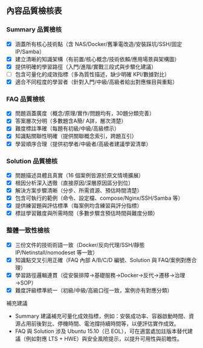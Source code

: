 ## 內容品質檢核表

### Summary 品質檢核
- [x] 涵蓋所有核心技術點（含 NAS/Docker/舊筆電改造/安裝踩坑/SSH/固定IP/Samba）
- [x] 建立清晰的知識架構（有前置/核心概念/技術依賴/應用場景與架構圖）
- [x] 提供明確的學習路徑（入門/進階/實戰三段式與步驟化建議）
- [ ] 包含可量化的成效指標（多為質性描述，缺少明確 KPI/數據對比）
- [x] 適合不同程度的學習者（針對入門/中級/高級者給出對應條目與重點）

### FAQ 品質檢核
- [x] 問題涵蓋廣度（概念/原理/實作/問題均有，30題分類完善）
- [x] 答案層次分明（多數題含A簡/ A詳，層次清楚）
- [x] 難度標註準確（每題有初級/中級/高級標示）
- [x] 知識點關聯性明確（提供關聯概念索引，跨題互引）
- [x] 學習順序合理（提供初學者/中級者/高級者建議學習清單）

### Solution 品質檢核
- [x] 問題描述具體且真實（16 個案例皆源於原文情境擴展）
- [x] 根因分析深入透徹（直接原因/深層原因區分到位）
- [x] 解決方案步驟清晰（分步、所需資源、預估時間清楚）
- [x] 包含可執行的範例（命令、設定檔、compose/Nginx/SSH/Samba 等）
- [x] 提供練習題與評估標準（每案例均含練習與評分指標）
- [x] 標註學習難度與所需時間（多數步驟含預估時間與難度分類）

### 整體一致性檢核
- [x] 三份文件的技術術語一致（Docker/反向代理/SSH/靜態IP/Netinstall/nomodeset 等一致）
- [x] 知識點交叉引用正確（FAQ 內部 A/B/C/D 編號、Solution 與 FAQ/案例對應合理）
- [x] 學習路徑邏輯連貫（從安裝排障→基礎服務→Docker→反代→遷移→治理→SOP）
- [x] 難度評級標準統一（初級/中級/高級口徑一致，案例亦有對應分類）

補充建議
- Summary 建議補充可量化成效指標，例如：安裝成功率、容器啟動時間、資源占用前後對比、停機時間、電池撐持續時間等，以便評估實作成效。
- FAQ 與 Solution 涉及 Ubuntu 15.10（已 EOL），可在適當處加註版本替代建議（例如對應 LTS + HWE）與安全風險提示，以提升可用性與前瞻性。